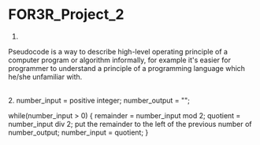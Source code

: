# FOR3R_Project_2

1.
Pseudocode is a way to describe high-level operating principle of a computer program or algorithm informally, for example it's easier for programmer to understand a principle of a programming language which he/she unfamiliar with.

<br>
2.
number_input = positive integer;
number_output = "";

while(number_input > 0)
{
   remainder = number_input mod 2;
   quotient = number_input div 2;
   put the remainder to the left of the previous number of number_output;
   number_input = quotient;
}
